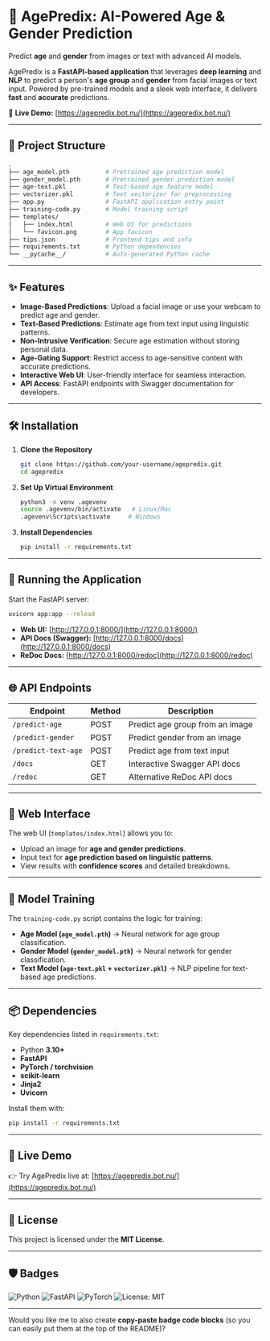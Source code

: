 # 🧠 AgePredix: AI-Powered Age & Gender Prediction

Predict **age** and **gender** from images or text with advanced AI models.

AgePredix is a **FastAPI-based application** that leverages **deep learning** and **NLP** to predict a person's **age group** and **gender** from facial images or text input. Powered by pre-trained models and a sleek web interface, it delivers **fast** and **accurate** predictions.

🔗 **Live Demo:** [https://agepredix.bot.nu/](https://agepredix.bot.nu/)

---

## 📂 Project Structure

```bash
.
├── age_model.pth          # Pretrained age prediction model
├── gender_model.pth       # Pretrained gender prediction model
├── age-text.pkl           # Text-based age feature model
├── vectorizer.pkl         # Text vectorizer for preprocessing
├── app.py                 # FastAPI application entry point
├── training-code.py       # Model training script
├── templates/             
│   ├── index.html         # Web UI for predictions
│   └── favicon.png        # App favicon
├── tips.json              # Frontend tips and info
├── requirements.txt       # Python dependencies
└── __pycache__/           # Auto-generated Python cache
```

---

## ✨ Features

* **Image-Based Predictions**: Upload a facial image or use your webcam to predict age and gender.
* **Text-Based Predictions**: Estimate age from text input using linguistic patterns.
* **Non-Intrusive Verification**: Secure age estimation without storing personal data.
* **Age-Gating Support**: Restrict access to age-sensitive content with accurate predictions.
* **Interactive Web UI**: User-friendly interface for seamless interaction.
* **API Access**: FastAPI endpoints with Swagger documentation for developers.

---

## 🛠️ Installation

1. **Clone the Repository**

   ```bash
   git clone https://github.com/your-username/agepredix.git
   cd agepredix
   ```

2. **Set Up Virtual Environment**

   ```bash
   python3 -m venv .agevenv
   source .agevenv/bin/activate   # Linux/Mac
   .agevenv\Scripts\activate     # Windows
   ```

3. **Install Dependencies**

   ```bash
   pip install -r requirements.txt
   ```

---

## 🚀 Running the Application

Start the FastAPI server:

```bash
uvicorn app:app --reload
```

* **Web UI:** [http://127.0.0.1:8000/](http://127.0.0.1:8000/)
* **API Docs (Swagger):** [http://127.0.0.1:8000/docs](http://127.0.0.1:8000/docs)
* **ReDoc Docs:** [http://127.0.0.1:8000/redoc](http://127.0.0.1:8000/redoc)

---

## 🌐 API Endpoints

| Endpoint            | Method | Description                     |
| ------------------- | ------ | ------------------------------- |
| `/predict-age`      | POST   | Predict age group from an image |
| `/predict-gender`   | POST   | Predict gender from an image    |
| `/predict-text-age` | POST   | Predict age from text input     |
| `/docs`             | GET    | Interactive Swagger API docs    |
| `/redoc`            | GET    | Alternative ReDoc API docs      |

---

## 🎨 Web Interface

The web UI (`templates/index.html`) allows you to:

* Upload an image for **age and gender predictions**.
* Input text for **age prediction based on linguistic patterns**.
* View results with **confidence scores** and detailed breakdowns.

---

## 🔬 Model Training

The `training-code.py` script contains the logic for training:

* **Age Model (`age_model.pth`)** → Neural network for age group classification.
* **Gender Model (`gender_model.pth`)** → Neural network for gender classification.
* **Text Model (`age-text.pkl` + `vectorizer.pkl`)** → NLP pipeline for text-based age predictions.

---

## 📦 Dependencies

Key dependencies listed in `requirements.txt`:

* Python **3.10+**
* **FastAPI**
* **PyTorch / torchvision**
* **scikit-learn**
* **Jinja2**
* **Uvicorn**

Install them with:

```bash
pip install -r requirements.txt
```

---

## 🔗 Live Demo

👉 Try AgePredix live at: [https://agepredix.bot.nu/](https://agepredix.bot.nu/)

---

## 📜 License

This project is licensed under the **MIT License**.

---

## 🛡️ Badges

![Python](https://img.shields.io/badge/Python-3.10%2B-blue)
![FastAPI](https://img.shields.io/badge/FastAPI-Framework-brightgreen)
![PyTorch](https://img.shields.io/badge/PyTorch-Deep%20Learning-red)
![License: MIT](https://img.shields.io/badge/License-MIT-yellow)

---

Would you like me to also create **copy-paste badge code blocks** (so you can easily put them at the top of the README)?
